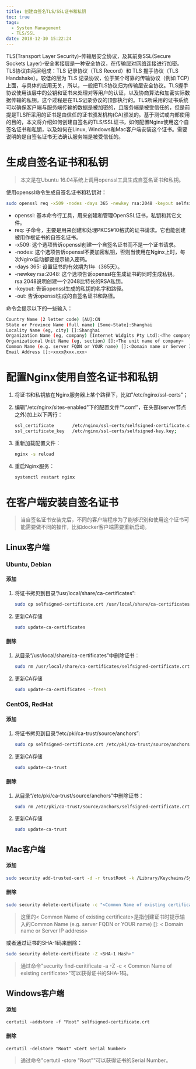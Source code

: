 ```yaml
---
title: 创建自签名TLS/SSL证书和私钥
toc: true
tags:
  - System Management
  - TLS/SSL
date: 2018-12-30 15:22:24
---
```


TLS(Transport Layer Security)-传输层安全协议，及其前身SSL(Secure Sockets Layer)-安全套接层是一种安全协议，在传输层对网络连接进行加密。TLS协议由两层组成：TLS 记录协议（TLS Record）和 TLS 握手协议（TLS Handshake）。较低的层为 TLS 记录协议，位于某个可靠的传输协议（例如 TCP）上面，与具体的应用无关，所以，一般把TLS协议归为传输层安全协议。TLS握手协议使用该层中的公钥和证书来处理对等用户的认证，以及协商算法和加密实际数据传输的私钥。这个过程是在TLS记录协议的顶部执行的。TLS所采用的证书系统可以确保客户端与服务端传输的数据是被加密的，且服务端是被受信任的，但是前提是TLS所采用的证书是由信任的证书颁发机构(CA)颁发的。基于测试或内部使用的目的，本文将介绍如何创建自签名的TLS/SSL证书，如何配置Nginx使用这个自签名证书和私钥，以及如何在Linux, Windows和Mac客户端安装这个证书。需要说明的是自签名证书无法确认服务端是被受信任的。
<!-- more -->

# 生成自签名证书和私钥

> 本文是在Ubuntu 16.04系统上调用openssl工具生成自签名证书和私钥。

使用openssl命令生成自签名证书和私钥对：

```bash
sudo openssl req -x509 -nodes -days 365 -newkey rsa:2048 -keyout selfsigned-key.key -out selfsigned-certificate.crt
```

+ openssl: 基本命令行工具，用来创建和管理OpenSSL证书，私钥和其它文件。
+ req: 子命令，主要是用来创建和处理PKCS#10格式的证书请求。它也能创建被用作根证书的自签名证书。
+ -x509: 这个选项告诉openssl创建一个自签名证书而不是一个证书请求。
+ -nodes: 这个选项告诉openssl不要加密私钥，否则当使用在Nginx上时，每次Nginx启动都要提示输入密码。
+ -days 365: 设置证书的有效期为1年（365天）。
+ -newkey rsa:2048: 这个选项告诉openssl在生成证书的同时生成私钥。rsa:2048说明创建一个2048比特长的RSA私钥。
+ -keyout: 告诉openssl生成的私钥的名字和路径。
+ -out: 告诉openssl生成的自签名证书和路径。
  
命令会提示以下的一些输入：

```bash
Country Name (2 letter code) [AU]:CN
State or Province Name (full name) [Some-State]:Shanghai
Locality Name (eg, city) []:Shanghai
Organization Name (eg, company) [Internet Widgits Pty Ltd]:<The company name>
Organizational Unit Name (eg, section) []:<The unit name of company>
Common Name (e.g. server FQDN or YOUR name) []:<Domain name or Server IP address>
Email Address []:<xxxx@xxx.xxx>
```

# 配置Nginx使用自签名证书和私钥

1. 将证书和私钥放在Nginx服务器上某个路径下，比如"/etc/nginx/ssl-certs"；
2. 编辑"/etc/nginx/sites-enabled"下的配置文件“*.conf”，在头部(server节点之外)加上以下两行：

   ```bash
   ssl_certificate       /etc/nginx/ssl-certs/selfsigned-certificate.crt;
   ssl_certificate_key   /etc/nginx/ssl-certs/selfsigned-key.key;
   ```

3. 重新加载配置文件：

   ```bash
   nginx -s reload
   ```

4. 重启Nginx服务：

   ```bash
   systemctl restart nginx
   ```
  
# 在客户端安装自签名证书

> 当自签名证书安装完后，不同的客户端程序为了能够识别和使用这个证书可能需要做不同的操作，比如docker客户端需要重新启动。

## Linux客户端

### Ubuntu, Debian

#### 添加

1. 将证书拷贝到目录“/usr/local/share/ca-certificates”:

   ```bash
   sudo cp selfsigned-certificate.crt /usr/local/share/ca-certificates
   ```

2. 更新CA存储

   ```bash
   sudo update-ca-certificates
   ```

#### 删除

1. 从目录“/usr/local/share/ca-certificates”中删除证书：

   ```bash
   sudo rm /usr/local/share/ca-certificates/selfsigned-certificate.crt
   ```

2. 更新CA存储

   ```bash
   sudo update-ca-certificates --fresh
   ```
  
### CentOS, RedHat

#### 添加

1. 将证书拷贝到目录“/etc/pki/ca-trust/source/anchors”:

   ```bash
   sudo cp selfsigned-certificate.crt /etc/pki/ca-trust/source/anchors
   ```

2. 更新CA存储

   ```bash
   sudo update-ca-trust
   ```
  
#### 删除

1. 从目录“/etc/pki/ca-trust/source/anchors”中删除证书：

   ```bash
   sudo rm /etc/pki/ca-trust/source/anchors/selfsigned-certificate.crt
   ```

2. 更新CA存储

   ```bash
   sudo update-ca-trust
   ```
  
## Mac客户端

#### 添加

```bash
sudo security add-trusted-cert -d -r trustRoot -k /Library/Keychains/System.keychain selfsigned-certificate.crt
```

#### 删除

```bash
sudo security delete-certificate -c "<Common Name of existing certificate>"
```

> 这里的< Common Name of existing certificate>是指创建证书时提示输入的Common Name (e.g. server FQDN or YOUR name) \[\]: < Domain name or Server IP address>

或者通过证书的SHA-1码来删除：

```bash
sudo security delete-certificate -Z <SHA-1 Hash>"
```

> 通过命令"security find-ceritificate -a -Z -c < Common Name of existing certificate>"可以获得证书的SHA-1码。

## Windows客户端

#### 添加

```batch
certutil -addstore -f "Root" selfsigned-certificate.crt
```

#### 删除

```batch
certutil -delstore "Root" <Cert Serial Number>
```

> 通过命令"certutil -store "Root""可以获得证书的Serial Number。